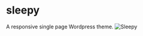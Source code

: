 # sleepy
A responsive single page Wordpress theme.
![Sleepy](https://drive.google.com/file/d/0B4Ai2actge7mcTE3ZVMxRU5UaVE/view?usp=sharing)
